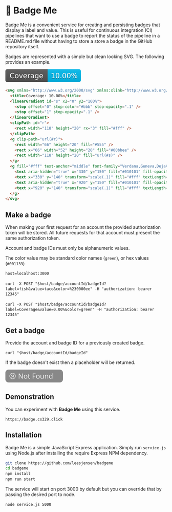 # 🏅 Badge Me

Badge Me is a convenient service for creating and persisting badges that display a label and value. This is useful for continuous integration (CI) pipelines that want to use a badge to report the status of the pipeline in a README.md file without having to store a store a badge in the GitHub repository itself.

Badges are represented with a simple but clean looking SVG. The following provides an example.

![Example badge](exampleBadge.svg)

```html
<svg xmlns="http://www.w3.org/2000/svg" xmlns:xlink="http://www.w3.org/1999/xlink" width="118" height="20" role="img" aria-label="Coverage: 10.00%">
  <title>Coverage: 10.00%</title>
  <linearGradient id="s" x2="0" y2="100%">
    <stop offset="0" stop-color="#bbb" stop-opacity=".1" />
    <stop offset="1" stop-opacity=".1" />
  </linearGradient>
  <clipPath id="r">
    <rect width="118" height="20" rx="3" fill="#fff" />
  </clipPath>
  <g clip-path="url(#r)">
    <rect width="66" height="20" fill="#555" />
    <rect x="66" width="52" height="20" fill="#00bbee" />
    <rect width="118" height="20" fill="url(#s)" />
  </g>
  <g fill="#fff" text-anchor="middle" font-family="Verdana,Geneva,DejaVu Sans,sans-serif" text-rendering="geometricPrecision" font-size="110">
    <text aria-hidden="true" x="330" y="150" fill="#010101" fill-opacity=".3" transform="scale(.1)" textLength="560">Coverage</text>
    <text x="330" y="140" transform="scale(.1)" fill="#fff" textLength="560">Coverage</text>
    <text aria-hidden="true" x="920" y="150" fill="#010101" fill-opacity=".3" transform="scale(.1)" textLength="420">10.00%</text>
    <text x="920" y="140" transform="scale(.1)" fill="#fff" textLength="420">10.00%</text>
  </g>
</svg>
```

## Make a badge

When making your first request for an account the provided authorization token will be stored. All future requests for that account must present the same authorization token.

Account and badge IDs must only be alphanumeric values.

The color value may be standard color names (`green`), or hex values (`#001133`)

```
host=localhost:3000

curl -X POST "$host/badge/accountId/badgeId?label=fish&value=taco&color=%230000ee" -H "authorization: bearer 12345"

curl -X POST "$host/badge/accountId/badgeId?label=Coverage&value=0.00%&color=green" -H "authorization: bearer 12345"
```

## Get a badge

Provide the account and badge ID for a previously created badge.

```
curl "$host/badge/accountId/badgeId"
```

If the badge doesn't exist then a placeholder will be returned.

![Not found badge](notFoundBadge.svg)

## Demonstration

You can experiment with **Badge Me** using this service.

```
https://badge.cs329.click
```

## Installation

Badge Me is a simple JavaScript Express application. Simply run `service.js` using Node.js after installing the require Express NPM dependency.

```sh
git clone https://github.com/leesjensen/badgeme
cd badgeme
npm install
npm run start
```

The service will start on port 3000 by default but you can override that by passing the desired port to node.

```
node service.js 5000
```
